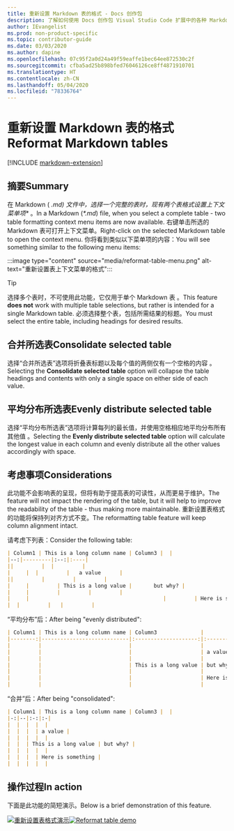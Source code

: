 ```yaml
---
title: 重新设置 Markdown 表的格式 - Docs 创作包
description: 了解如何使用 Docs 创作包 Visual Studio Code 扩展中的各种 Markdown 表格式设置功能。
author: IEvangelist
ms.prod: non-product-specific
ms.topic: contributor-guide
ms.date: 03/03/2020
ms.author: dapine
ms.openlocfilehash: 07c95f2a0d24a49f59eaffe1bec64ee872530c2f
ms.sourcegitcommit: cfba5ad25b898bfed76046126ce8ff4871910701
ms.translationtype: HT
ms.contentlocale: zh-CN
ms.lasthandoff: 05/04/2020
ms.locfileid: "78336764"
---
```

# <a name="reformat-markdown-tables"></a><span data-ttu-id="47fda-103">重新设置 Markdown 表的格式</span><span class="sxs-lookup"><span data-stu-id="47fda-103">Reformat Markdown tables</span></span>

[!INCLUDE [markdown-extension](includes/markdown-extension.md)]

## <a name="summary"></a><span data-ttu-id="47fda-104">摘要</span><span class="sxs-lookup"><span data-stu-id="47fda-104">Summary</span></span>

<span data-ttu-id="47fda-105">在 Markdown ( *.md) 文件中，选择一个完整的表时，现有两个表格式设置上下文菜单项\** 。</span><span class="sxs-lookup"><span data-stu-id="47fda-105">In a Markdown (*\*.md*) file, when you select a complete table - two table formatting context menu items are now available.</span></span> <span data-ttu-id="47fda-106">右键单击所选的 Markdown 表可打开上下文菜单。</span><span class="sxs-lookup"><span data-stu-id="47fda-106">Right-click on the selected Markdown table to open the context menu.</span></span> <span data-ttu-id="47fda-107">你将看到类似以下菜单项的内容：</span><span class="sxs-lookup"><span data-stu-id="47fda-107">You will see something similar to the following menu items:</span></span>

:::image type="content" source="media/reformat-table-menu.png" alt-text="重新设置表上下文菜单的格式":::

> [!TIP]
> <span data-ttu-id="47fda-109">选择多个表时，不可使用此功能，它仅用于单个 Markdown 表  。</span><span class="sxs-lookup"><span data-stu-id="47fda-109">This feature **does not** work with multiple table selections, but rather is intended for a single Markdown table.</span></span> <span data-ttu-id="47fda-110">必须选择整个表，包括所需结果的标题。</span><span class="sxs-lookup"><span data-stu-id="47fda-110">You must select the entire table, including headings for desired results.</span></span>

## <a name="consolidate-selected-table"></a><span data-ttu-id="47fda-111">合并所选表</span><span class="sxs-lookup"><span data-stu-id="47fda-111">Consolidate selected table</span></span>

<span data-ttu-id="47fda-112">选择“合并所选表”选项将折叠表标题以及每个值的两侧仅有一个空格的内容  。</span><span class="sxs-lookup"><span data-stu-id="47fda-112">Selecting the **Consolidate selected table** option will collapse the table headings and contents with only a single space on either side of each value.</span></span>

## <a name="evenly-distribute-selected-table"></a><span data-ttu-id="47fda-113">平均分布所选表</span><span class="sxs-lookup"><span data-stu-id="47fda-113">Evenly distribute selected table</span></span>

<span data-ttu-id="47fda-114">选择“平均分布所选表”选项将计算每列的最长值，并使用空格相应地平均分布所有其他值  。</span><span class="sxs-lookup"><span data-stu-id="47fda-114">Selecting the **Evenly distribute selected table** option will calculate the longest value in each column and evenly distribute all the other values accordingly with space.</span></span>

## <a name="considerations"></a><span data-ttu-id="47fda-115">考虑事项</span><span class="sxs-lookup"><span data-stu-id="47fda-115">Considerations</span></span>

<span data-ttu-id="47fda-116">此功能不会影响表的呈现，但将有助于提高表的可读性，从而更易于维护。</span><span class="sxs-lookup"><span data-stu-id="47fda-116">The feature will not impact the rendering of the table, but it will help to improve the readability of the table - thus making more maintainable.</span></span> <span data-ttu-id="47fda-117">重新设置表格式的功能将保持列对齐方式不变。</span><span class="sxs-lookup"><span data-stu-id="47fda-117">The reformatting table feature will keep column alignment intact.</span></span>

<span data-ttu-id="47fda-118">请考虑下列表：</span><span class="sxs-lookup"><span data-stu-id="47fda-118">Consider the following table:</span></span>

```markdown
| Column1 | This is a long column name | Column3 |  |
|--:|---------|:--:|:----|
||         |  |         |
|     |  |         |   a value      |
||         |         |         |
|     |         | This is a long value |       but why? |
|     |         |         |         |
|     |                                           |         | Here is something |
|  |         |   |         |
```

<span data-ttu-id="47fda-119">“平均分布”后：</span><span class="sxs-lookup"><span data-stu-id="47fda-119">After being "evenly distributed":</span></span>

```markdown
| Column1 | This is a long column name | Column3              |                   |
|--------:|----------------------------|:--------------------:|:------------------|
|         |                            |                      |                   |
|         |                            |                      | a value           |
|         |                            |                      |                   |
|         |                            | This is a long value | but why?          |
|         |                            |                      |                   |
|         |                            |                      | Here is something |
|         |                            |                      |                   |
```

<span data-ttu-id="47fda-120">“合并”后：</span><span class="sxs-lookup"><span data-stu-id="47fda-120">After being "consolidated":</span></span>

```markdown
| Column1 | This is a long column name | Column3 |  |
|-:|--|:-:|:-|
|  |  |  |  |
|  |  |  | a value |
|  |  |  |  |
|  |  | This is a long value | but why? |
|  |  |  |  |
|  |  |  | Here is something |
|  |  |  |  |
```

## <a name="in-action"></a><span data-ttu-id="47fda-121">操作过程</span><span class="sxs-lookup"><span data-stu-id="47fda-121">In action</span></span>

<span data-ttu-id="47fda-122">下面是此功能的简短演示。</span><span class="sxs-lookup"><span data-stu-id="47fda-122">Below is a brief demonstration of this feature.</span></span>

<span data-ttu-id="47fda-123">[![重新设置表格式演示](media/reformat-table.gif)](media/reformat-table.gif#lightbox)</span><span class="sxs-lookup"><span data-stu-id="47fda-123">[![Reformat table demo](media/reformat-table.gif)](media/reformat-table.gif#lightbox)</span></span>
